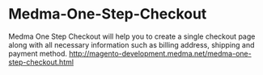 # Medma-One-Step-Checkout
Medma One Step Checkout will help you to create a single checkout page along with all necessary information such as billing address, shipping and payment method. http://magento-development.medma.net/medma-one-step-checkout.html
